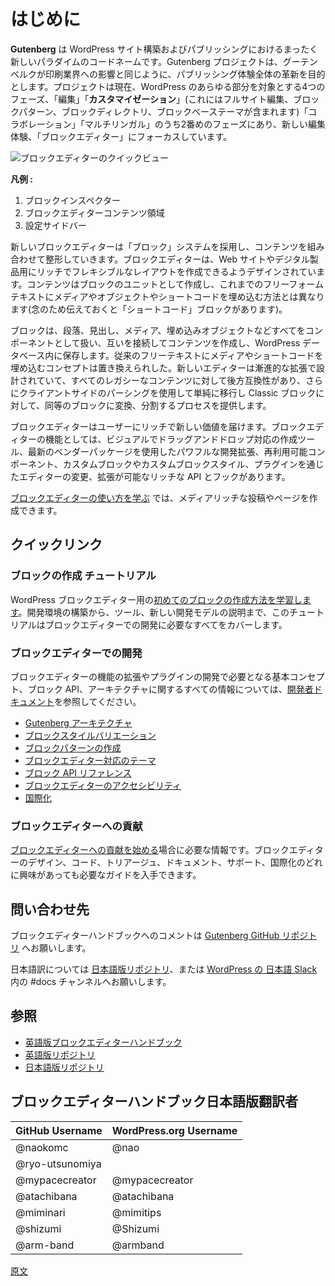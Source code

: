 <!-- 
# Getting started
 -->
# はじめに
<!-- 
**Gutenberg** is a codename for a whole new paradigm in WordPress site building and publishing, that aims to revolutionize the entire publishing experience as much as Gutenberg did the printed word. The project is right now in the second phase of a four-phase process that will touch every piece of WordPress -- Editing, **Customization** (which includes Full Site Editing, Block Patterns, Block Directory and Block based themes), Collaboration, and Multilingual -- and is focused on a new editing experience, the block editor (which is the topic of the current documentation).
 -->
**Gutenberg** は WordPress サイト構築およびパブリッシングにおけるまったく新しいパラダイムのコードネームです。Gutenberg プロジェクトは、グーテンベルクが印刷業界への影響と同じように、パブリッシング体験全体の革新を目的とします。プロジェクトは現在、WordPress のあらゆる部分を対象とする4つのフェーズ、「編集」「**カスタマイゼーション**」(これにはフルサイト編集、ブロックパターン、ブロックディレクトリ、ブロックベーステーマが含まれます)「コラボレーション」「マルチリンガル」のうち2番めのフェーズにあり、新しい編集体験、「ブロックエディター」にフォーカスしています。

<!-- 
![Quick view of the block editor](https://raw.githubusercontent.com/WordPress/gutenberg/trunk/docs/assets/quick-view-of-the-block-editor.png)

**Legend :**

1. Block Inserter
2. Block editor content area
3. Settings Sidebar
 -->
![ブロックエディターのクイックビュー](https://raw.githubusercontent.com/WordPress/gutenberg/trunk/docs/assets/quick-view-of-the-block-editor.png)

**凡例 :**
1. ブロックインスペクター
2. ブロックエディターコンテンツ領域
3. 設定サイドバー

<!--
Using a system of Blocks to compose and format content, the new block-based editor is designed to create rich, flexible layouts for websites and digital products. Content is created in the unit of blocks instead of freeform text with inserted media, embeds and Shortcodes (there's a Shortcode block though).
-->
新しいブロックエディターは「ブロック」システムを採用し、コンテンツを組み合わせて整形していきます。ブロックエディターは、Web サイトやデジタル製品用にリッチでフレキシブルなレイアウトを作成できるようデザインされています。コンテンツはブロックのユニットとして作成し、これまでのフリーフォームテキストにメディアやオブジェクトやショートコードを埋め込む方法とは異なります(念のため伝えておくと「ショートコード」ブロックがあります)。

<!--
Blocks treat Paragraphs, Headings, Media, and Embeds all as components that, when strung together, make up the content stored in the WordPress database, replacing the traditional concept of freeform text with embedded media and shortcodes. The new editor is designed with progressive enhancement, meaning that it is back-compatible with all legacy content, and it also offers a process to try to convert and split a Classic block into equivalent blocks using client-side parsing. Finally, the blocks offer enhanced editing and format controls.
-->
ブロックは、段落、見出し、メディア、埋め込みオブジェクトなどすべてをコンポーネントとして扱い、互いを接続してコンテンツを作成し、WordPress データベース内に保存します。従来のフリーテキストにメディアやショートコードを埋め込むコンセプトは置き換えられした。新しいエディターは漸進的な拡張で設計されていて、すべてのレガシーなコンテンツに対して後方互換性があり、さらにクライアントサイドのパーシングを使用して単純に移行し Classic ブロックに対して、同等のブロックに変換、分割するプロセスを提供します。

<!--
The Editor offers rich new value to users with visual, drag-and-drop creation tools and powerful developer enhancements with modern vendor packages, reusable components, rich APIs and hooks to modify and extend the editor through Custom Blocks, Custom Block Styles and Plugins.
-->
ブロックエディターはユーザーにリッチで新しい価値を届けます。ブロックエディターの機能としては、ビジュアルでドラッグアンドドロップ対応の作成ツール、最新のベンダーパッケージを使用したパワフルな開発拡張、再利用可能コンポーネント、カスタムブロックやカスタムブロックスタイル、プラグインを通じたエディターの変更、拡張が可能なリッチな API とフックがあります。

<!-- 
[Learn to use the block editor](https://wordpress.org/support/article/wordpress-editor/) to create media-rich posts and pages.
 -->
[ブロックエディターの使い方を学ぶ](https://ja.wordpress.org/support/article/wordpress-editor/) では、メディアリッチな投稿やページを作成できます。

<!-- 
## Quick links
 -->
## クイックリンク

<!-- 
### Create a Block Tutorial
 -->
### ブロックの作成 チュートリアル

<!-- 
[Learn how to create your first block](/docs/getting-started/tutorials/create-block/README.md) for the WordPress block editor. From setting up your development environment, tools, and getting comfortable with the new development model, this tutorial covers all what you need to know to get started with the block editor.
 -->
WordPress ブロックエディター用の[初めてのブロックの作成方法を学習します](https://ja.wordpress.org/team/handbook/block-editor/handbook/tutorials/create-block/)。開発環境の構築から、ツール、新しい開発モデルの説明まで、このチュートリアルはブロックエディターでの開発に必要なすべてをカバーします。

<!-- 
### Develop for the block editor
 -->
### ブロックエディターでの開発

<!-- 
Whether you want to extend the functionality of the block editor, or create a plugin based on it, [see the developer documentation](/docs/how-to-guides/README.md) to find all the information about the basic concepts you need to get started, the block editor APIs and its architecture.
 -->
ブロックエディターの機能の拡張やプラグインの開発で必要となる基本コンセプト、ブロック API、アーキテクチャに関するすべての情報については、[開発者ドキュメント](https://ja.wordpress.org/team/handbook/block-editor/how-to-guides/)を参照してください。

<!-- 
- [Gutenberg Architecture](/docs/explanations/architecture/README.md)
- [Block Style Variations](/docs/reference-guides/filters/block-filters.md#block-style-variations)
- [Creating Block Patterns](/docs/reference-guides/block-api/block-patterns.md)
- [Theming for the Block Editor](/docs/how-to-guides/themes/README.md)
- [Block API Reference](/docs/reference-guides/block-api/README.md)
- [Block Editor Accessibility](/docs/reference-guides/accessibility.md)
- [Internationalization](/docs/how-to-guides/internationalization.md)
 -->
- [Gutenberg アーキテクチャ](https://ja.wordpress.org/team/handbook/block-editor/explanations/architecture/)
- [ブロックスタイルバリエーション](https://ja.wordpress.org/team/handbook/block-editor/reference-guides/filters/block-filters/#block-style-variations)
- [ブロックパターンの作成](https://ja.wordpress.org/team/handbook/block-editor/reference-guides/block-api/block-patterns/)
- [ブロックエディター対応のテーマ](https://ja.wordpress.org/team/handbook/block-editor/how-to-guides/themes/)
- [ブロック API リファレンス](https://ja.wordpress.org/team/handbook/block-editor/reference-guides/block-api/)
- [ブロックエディターのアクセシビリティ](https://ja.wordpress.org/team/handbook/block-editor/reference-guides/accessibility/)
- [国際化](https://ja.wordpress.org/team/handbook/block-editor/how-to-guides/internationalization/)

<!-- 
### Contribute to the block editor
 -->
### ブロックエディターへの貢献
<!-- 
Everything you need to know to [start contributing to the block editor](/docs/contributors/README.md) . Whether you are interested in the design, code, triage, documentation, support or internationalization of the block editor, you will find here guides to help you.
 -->
[ブロックエディターへの貢献を始める](https://ja.wordpress.org/team/handbook/block-editor/contributors/)場合に必要な情報です。ブロックエディターのデザイン、コード、トリアージュ、ドキュメント、サポート、国際化のどれに興味があっても必要なガイドを入手できます。

## 問い合わせ先
ブロックエディターハンドブックへのコメントは [Gutenberg GitHub リポジトリ](https://github.com/WordPress/gutenberg) へお願いします。

日本語訳については [日本語版リポジトリ](https://github.com/jawordpressorg/gutenberg)、または [WordPress の 日本語 Slack](https://ja.wordpress.org/support/article/slack/) 内の #docs チャンネルへお願いします。

## 参照
- [英語版ブロックエディターハンドブック](https://developer.wordpress.org/block-editor/)
- [英語版リポジトリ](https://github.com/WordPress/gutenberg)
- [日本語版リポジトリ](https://github.com/jawordpressorg/gutenberg)

## ブロックエディターハンドブック日本語版翻訳者

| GitHub Username | WordPress.org Username|
| --------------- | --------------------- |
| @naokomc | @nao |
| @ryo-utsunomiya | |
| @mypacecreator | @mypacecreator |
| @atachibana | @atachibana |
| @miminari | @mimitips |
| @shizumi | @Shizumi |
| @arm-band | @armband |

[原文](https://github.com/WordPress/gutenberg/blob/trunk/docs/README.md)
